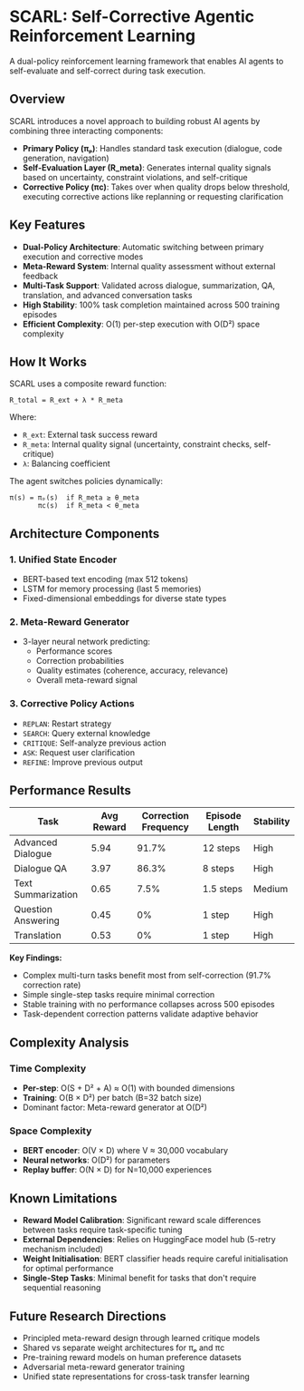 # SCARL: Self-Corrective Agentic Reinforcement Learning
A dual-policy reinforcement learning framework that enables AI agents to self-evaluate and self-correct during task execution.

## Overview
SCARL introduces a novel approach to building robust AI agents by combining three interacting components:

- **Primary Policy (πₚ)**: Handles standard task execution (dialogue, code generation, navigation)
- **Self-Evaluation Layer (R_meta)**: Generates internal quality signals based on uncertainty, constraint violations, and self-critique
- **Corrective Policy (πc)**: Takes over when quality drops below threshold, executing corrective actions like replanning or requesting clarification

## Key Features
- **Dual-Policy Architecture**: Automatic switching between primary execution and corrective modes
- **Meta-Reward System**: Internal quality assessment without external feedback
- **Multi-Task Support**: Validated across dialogue, summarization, QA, translation, and advanced conversation tasks
- **High Stability**: 100% task completion maintained across 500 training episodes
- **Efficient Complexity**: O(1) per-step execution with O(D²) space complexity

## How It Works

SCARL uses a composite reward function:

```
R_total = R_ext + λ * R_meta
```

Where:
- `R_ext`: External task success reward
- `R_meta`: Internal quality signal (uncertainty, constraint checks, self-critique)
- `λ`: Balancing coefficient

The agent switches policies dynamically:

```
π(s) = πₚ(s)  if R_meta ≥ θ_meta
       πc(s)  if R_meta < θ_meta
```

## Architecture Components

### 1. Unified State Encoder
- BERT-based text encoding (max 512 tokens)
- LSTM for memory processing (last 5 memories)
- Fixed-dimensional embeddings for diverse state types

### 2. Meta-Reward Generator
- 3-layer neural network predicting:
  - Performance scores
  - Correction probabilities
  - Quality estimates (coherence, accuracy, relevance)
  - Overall meta-reward signal

### 3. Corrective Policy Actions
- `REPLAN`: Restart strategy
- `SEARCH`: Query external knowledge
- `CRITIQUE`: Self-analyze previous action
- `ASK`: Request user clarification
- `REFINE`: Improve previous output

## Performance Results

| Task | Avg Reward | Correction Frequency | Episode Length | Stability |
|------|------------|---------------------|----------------|-----------|
| Advanced Dialogue | 5.94 | 91.7% | 12 steps | High |
| Dialogue QA | 3.97 | 86.3% | 8 steps | High |
| Text Summarization | 0.65 | 7.5% | 1.5 steps | Medium |
| Question Answering | 0.45 | 0% | 1 step | High |
| Translation | 0.53 | 0% | 1 step | High |

**Key Findings:**
- Complex multi-turn tasks benefit most from self-correction (91.7% correction rate)
- Simple single-step tasks require minimal correction
- Stable training with no performance collapses across 500 episodes
- Task-dependent correction patterns validate adaptive behavior

## Complexity Analysis

### Time Complexity
- **Per-step**: O(S + D² + A) ≈ O(1) with bounded dimensions
- **Training**: O(B × D²) per batch (B=32 batch size)
- Dominant factor: Meta-reward generator at O(D²)

### Space Complexity
- **BERT encoder**: O(V × D) where V ≈ 30,000 vocabulary
- **Neural networks**: O(D²) for parameters
- **Replay buffer**: O(N × D) for N=10,000 experiences

## Known Limitations

- **Reward Model Calibration**: Significant reward scale differences between tasks require task-specific tuning
- **External Dependencies**: Relies on HuggingFace model hub (5-retry mechanism included)
- **Weight Initialisation**: BERT classifier heads require careful initialisation for optimal performance
- **Single-Step Tasks**: Minimal benefit for tasks that don't require sequential reasoning

## Future Research Directions

- Principled meta-reward design through learned critique models
- Shared vs separate weight architectures for πₚ and πc
- Pre-training reward models on human preference datasets
- Adversarial meta-reward generator training
- Unified state representations for cross-task transfer learning